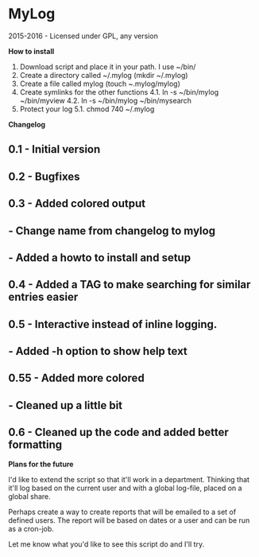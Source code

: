 # MyLog

2015-2016 - Licensed under GPL, any version

**How to install**

1. Download script and place it in your path. I use ~/bin/
2. Create a directory called ~/.mylog (mkdir ~/.mylog)
3. Create a file called mylog (touch ~.mylog/mylog)
4. Create symlinks for the other functions
4.1. ln -s ~/bin/mylog ~/bin/myview
4.2. ln -s ~/bin/mylog ~/bin/mysearch
5. Protect your log
5.1. chmod 740 ~/.mylog


**Changelog**

## 0.1 - Initial version
## 0.2 - Bugfixes
## 0.3 - Added colored output
##     - Change name from changelog to mylog
##     - Added a howto to install and setup
## 0.4 - Added a TAG to make searching for similar entries easier
## 0.5 - Interactive instead of inline logging.
##     - Added -h option to show help text
## 0.55 - Added more colored
##      - Cleaned up a little bit
## 0.6 - Cleaned up the code and added better formatting


**Plans for the future**

I'd like to extend the script so that it'll work in a department.
Thinking that it'll log based on the current user and with a global log-file,
placed on a global share.

Perhaps create a way to create reports that will be emailed to a set of defined users.
The report will be based on dates or a user and can be run as a cron-job.

Let me know what you'd like to see this script do and I'll try.
